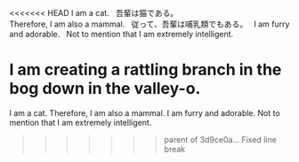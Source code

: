 <<<<<<< HEAD
I am a cat.  
吾輩は猫である。  
Therefore, I am also a mammal.  
従って、吾輩は哺乳類でもある。   
I am furry and adorable.  
Not to mention that I am extremely intelligent.  

I am creating a rattling branch in the bog down in the valley-o.
=======
I am a cat.
Therefore, I am also a mammal.
I am furry and adorable.
Not to mention that I am extremely intelligent.
>>>>>>> parent of 3d9ce0a... Fixed line break
